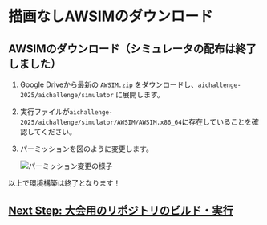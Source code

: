 # 描画なしAWSIMのダウンロード

## AWSIMのダウンロード（シミュレータの配布は終了しました）

1. Google Driveから最新の `AWSIM.zip` をダウンロードし、`aichallenge-2025/aichallenge/simulator` に展開します。

2. 実行ファイルが`aichallenge-2025/aichallenge/simulator/AWSIM/AWSIM.x86_64`に存在していることを確認してください。

3. パーミッションを図のように変更します。

   ![パーミッション変更の様子](./images/awsim-permmision.png)

以上で環境構築は終了となります！

## [Next Step: 大会用のリポジトリのビルド・実行](./build-docker.ja.md)
